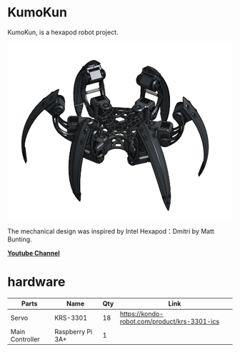 # KumoKun

KumoKun, is a hexapod robot project.

![3d kumokun image](./hardware/models/20220325/image.png)

The mechanical design was inspired by Intel Hexapod：Dmitri by Matt Bunting.

[**Youtube Channel**](https://www.youtube.com/channel/UCHMymPa8dy6WL6Hr5S2mP2Q)

# hardware

| Parts                        | Name                    | Qty              | Link                                        |
|------------------------------|-------------------------|------------------|---------------------------------------------|
| Servo                        | KRS-3301                | 18               | https://kondo-robot.com/product/krs-3301-ics |
| Main Controller              | Raspberry Pi 3A+        | 1                |                                             |
